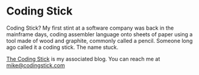 # Coding Stick
Coding Stick? My first stint at a software company was back in the mainframe days, coding assembler 
language onto sheets of paper using a tool made of wood and graphite, commonly called a pencil. Someone 
long ago  called it a coding stick. The name stuck.

[The Coding Stick](codingstick.com) is my associated blog. You can reach me at mike@codingstick.com
<!---
codingstick/codingstick is a ✨ special ✨ repository because its `README.md` (this file) appears on your GitHub profile.
You can click the Preview link to take a look at your changes.
--->
